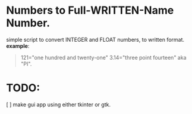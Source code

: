 # Numbers to Full-WRITTEN-Name Number.

simple script to convert INTEGER and FLOAT numbers,
to written format.
**example**:
> 121="one hundred and twenty-one"
> 3.14="three point fourteen" aka "PI".


# TODO:

[ ] make gui app using either tkinter or gtk.
